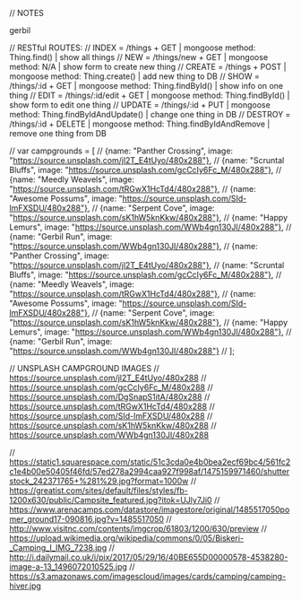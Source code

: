 // NOTES

gerbil

// RESTful ROUTES:
// INDEX = /things + GET | mongoose method: Thing.find() | show all things
// NEW = /things/new + GET | mongoose method: N/A | show form to create new thing
// CREATE = /things + POST | mongoose method: Thing.create() | add new thing to DB
// SHOW = /things/:id + GET | mongoose method: Thing.findById() | show info on one thing
// EDIT = /things/:id/edit + GET | mongoose method: Thing.findById() | show form to edit one thing
// UPDATE = /things/:id + PUT | mongoose method: Thing.findByIdAndUpdate() | change one thing in DB
// DESTROY = /things/:id + DELETE | mongoose method: Thing.findByIdAndRemove | remove one thing from DB


// var campgrounds = [
//         {name: "Panther Crossing", image: "https://source.unsplash.com/jl2T_E4tUyo/480x288"},
//         {name: "Scruntal Bluffs", image: "https://source.unsplash.com/gcCcIy6Fc_M/480x288"},
//         {name: "Meedly Weavels", image: "https://source.unsplash.com/tRGwX1HcTd4/480x288"},
//         {name: "Awesome Possums", image: "https://source.unsplash.com/SId-lmFXSDU/480x288"},
//         {name: "Serpent Cove", image: "https://source.unsplash.com/sK1hW5knKkw/480x288"},
//         {name: "Happy Lemurs", image: "https://source.unsplash.com/WWb4gn130JI/480x288"},
//         {name: "Gerbil Run", image: "https://source.unsplash.com/WWb4gn130JI/480x288"},
//         {name: "Panther Crossing", image: "https://source.unsplash.com/jl2T_E4tUyo/480x288"},
//         {name: "Scruntal Bluffs", image: "https://source.unsplash.com/gcCcIy6Fc_M/480x288"},
//         {name: "Meedly Weavels", image: "https://source.unsplash.com/tRGwX1HcTd4/480x288"},
//         {name: "Awesome Possums", image: "https://source.unsplash.com/SId-lmFXSDU/480x288"},
//         {name: "Serpent Cove", image: "https://source.unsplash.com/sK1hW5knKkw/480x288"},
//         {name: "Happy Lemurs", image: "https://source.unsplash.com/WWb4gn130JI/480x288"},
//         {name: "Gerbil Run", image: "https://source.unsplash.com/WWb4gn130JI/480x288"}
//         ];


// UNSPLASH CAMPGROUND IMAGES
// https://source.unsplash.com/jl2T_E4tUyo/480x288
// https://source.unsplash.com/gcCcIy6Fc_M/480x288
// https://source.unsplash.com/DgSnapS1itA/480x288
// https://source.unsplash.com/tRGwX1HcTd4/480x288
// https://source.unsplash.com/SId-lmFXSDU/480x288
// https://source.unsplash.com/sK1hW5knKkw/480x288
// https://source.unsplash.com/WWb4gn130JI/480x288


// https://static1.squarespace.com/static/51c3cda0e4b0bea2ecf69bc4/561fc2c1e4b00e50405f46fd/57ed278a2994caa927f998af/1475159971460/shutterstock_242371765+%281%29.jpg?format=1000w
// https://greatist.com/sites/default/files/styles/fb-1200x630/public/Campsite_featured.jpg?itok=UJly7Ji0
// https://www.arenacamps.com/datastore/imagestore/original/1485517050pomer_ground17-090816.jpg?v=1485517050
// http://www.visitnc.com/contents/imgcrop/61803/1200/630/preview
// https://upload.wikimedia.org/wikipedia/commons/0/05/Biskeri-_Camping_I_IMG_7238.jpg
// http://i.dailymail.co.uk/i/pix/2017/05/29/16/40BE655D00000578-4538280-image-a-13_1496072010525.jpg
// https://s3.amazonaws.com/imagescloud/images/cards/camping/camping-hiver.jpg
